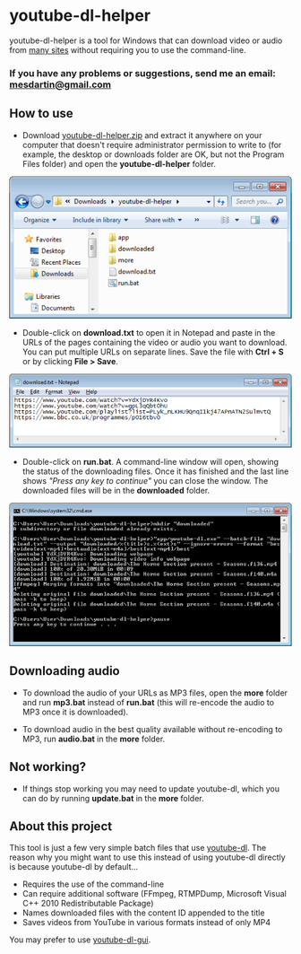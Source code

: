 # youtube-dl-helper

youtube-dl-helper is a tool for Windows that can download video or audio from [many sites](https://rg3.github.io/youtube-dl/supportedsites.html) without requiring you to use the command-line.

### If you have any problems or suggestions, send me an email: **mesdartin@gmail.com**

## How to use

* Download [youtube-dl-helper.zip](https://github.com/youtube-dl-helper/youtube-dl-helper.github.io/releases/download/v0.1/youtube-dl-helper.zip) and extract it anywhere on your computer that doesn't require administrator permission to write to (for example, the desktop or downloads folder are OK, but not the Program Files folder) and open the **youtube-dl-helper** folder.

![](folder.png)

* Double-click on **download.txt** to open it in Notepad and paste in the URLs of the pages containing the video or audio you want to download. You can put multiple URLs on separate lines. Save the file with **Ctrl + S** or by clicking **File > Save**.

![](notepad.png)

* Double-click on **run.bat**. A command-line window will open, showing the status of the downloading files. Once it has finished and the last line shows *"Press any key to continue"* you can close the window. The downloaded files will be in the **downloaded** folder.

![](finished.png)

## Downloading audio

* To download the audio of your URLs as MP3 files, open the **more** folder and run **mp3.bat** instead of **run.bat** (this will re-encode the audio to MP3 once it is downloaded).

* To download audio in the best quality available without re-encoding to MP3, run **audio.bat** in the **more** folder.

## Not working?

* If things stop working you may need to update youtube-dl, which you can do by running **update.bat** in the **more** folder.

## About this project

This tool is just a few very simple batch files that use [youtube-dl](http://rg3.github.io/youtube-dl/). The reason why you might want to use this instead of using youtube-dl directly is because youtube-dl by default...

* Requires the use of the command-line
* Can require additional software (FFmpeg, RTMPDump, Microsoft Visual C++ 2010 Redistributable Package)
* Names downloaded files with the content ID appended to the title
* Saves videos from YouTube in various formats instead of only MP4

You may prefer to use [youtube-dl-gui](https://mrs0m30n3.github.io/youtube-dl-gui/).
